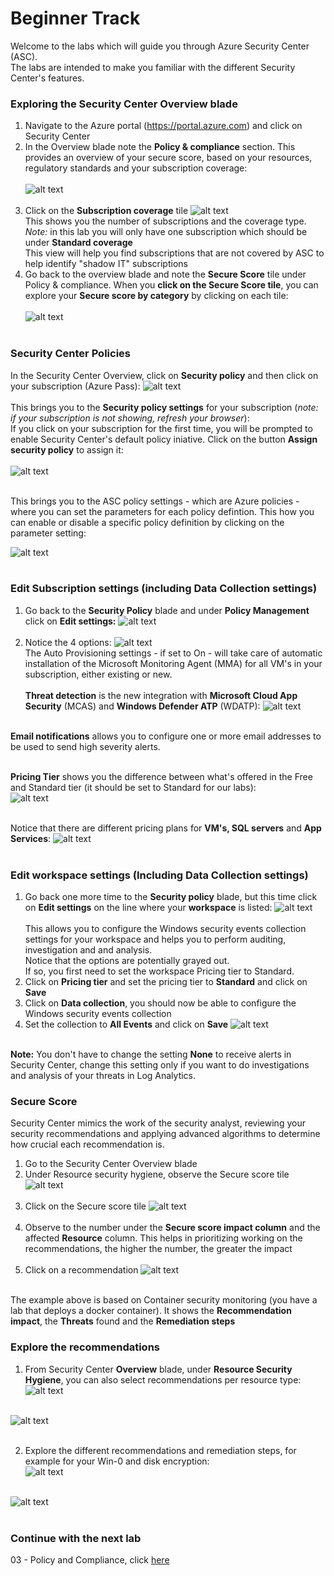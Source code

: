 # Beginner Track
Welcome to the labs which will guide you through Azure Security Center (ASC). <br>
The labs are intended to make you familiar with the different Security Center's features. <br>

### Exploring the Security Center Overview blade
1. Navigate to the Azure portal (https://portal.azure.com) and click on Security Center
2. In the Overview blade note the **Policy & compliance** section. This provides an overview of your secure score, based on your resources, regulatory standards and your subscription coverage: <br><br>
   ![alt text](https://raw.githubusercontent.com/tianderturpijn/Azure-Security-Center/master/Labs/02%20-%20Beginner%20Track/Screenshots/policy_compliancy_tile.png
)<br><br>
3. Click on the **Subscription coverage** tile
   ![alt text](https://raw.githubusercontent.com/tianderturpijn/Azure-Security-Center/master/Labs/02%20-%20Beginner%20Track/Screenshots/subscription_coverage.png
)<br>
This shows you the number of subscriptions and the coverage type.<br>
*Note:* in this lab you will only have one subscription which should be under **Standard coverage** <br>
   This view will help you find subscriptions that are not covered by ASC to help identify "shadow IT" subscriptions <br>
4. Go back to the overview blade and note the **Secure Score** tile under Policy & compliance. When you **click on the Secure Score tile**, you can explore your **Secure score by category** by clicking on each tile:<br><br>
![alt text](https://raw.githubusercontent.com/tianderturpijn/Azure-Security-Center/master/Labs/02%20-%20Beginner%20Track/Screenshots/secure_score_dashboard.png
)<br><br>

### Security Center Policies
In the Security Center Overview, click on **Security policy** and then click on your subscription (Azure Pass):
![alt text](https://raw.githubusercontent.com/tianderturpijn/Azure-Security-Center/master/Labs/02%20-%20Beginner%20Track/Screenshots/policy_setting1.png
)<br><br>
This brings you to the **Security policy settings** for your subscription (*note: if your subscription is not showing, refresh your browser*):  <br>
If you click on your subscription for the first time, you will be prompted to enable Security Center's default policy iniative. Click on the button **Assign security policy** to assign it: <br><br>
![alt text](https://raw.githubusercontent.com/tianderturpijn/Azure-Security-Center/master/Labs/02%20-%20Beginner%20Track/Screenshots/security_policy_enable.png
)<br><br>

This brings you to the ASC policy settings - which are Azure policies - where you can set the parameters for each policy defintion. This how you can enable or disable a specific policy definition by clicking on the parameter setting:

![alt text](https://raw.githubusercontent.com/tianderturpijn/Azure-Security-Center/master/Labs/02%20-%20Beginner%20Track/Screenshots/policy_settings_parameters.png
)<br><br>


### Edit Subscription settings (including Data Collection settings)
1. Go back to the **Security Policy** blade and under **Policy Management** click on **Edit settings:**
![alt text](https://raw.githubusercontent.com/tianderturpijn/Azure-Security-Center/master/Labs/02%20-%20Beginner%20Track/Screenshots/subscription_settings.png
)<br><br>
2. Notice the 4 options:
![alt text](https://raw.githubusercontent.com/tianderturpijn/Azure-Security-Center/master/Labs/02%20-%20Beginner%20Track/Screenshots/policy_setting3.png
)<br>
The Auto Provisioning settings - if set to On - will take care of automatic installation of the Microsoft Monitoring Agent (MMA) for all VM's in your subscription, either existing or new.<br><br>
**Threat detection** is the new integration with **Microsoft Cloud App Security** (MCAS) and **Windows Defender ATP** (WDATP):
![alt text](https://raw.githubusercontent.com/tianderturpijn/Azure-Security-Center/master/Labs/02%20-%20Beginner%20Track/Screenshots/policy_setting4.png
)<br><br>

**Email notifications** allows you to configure one or more email addresses to be used to send high severity alerts.<br><br>

**Pricing Tier** shows you the difference between what's offered in the Free and Standard tier (it should be set to Standard for our labs):<br>
![alt text](https://raw.githubusercontent.com/tianderturpijn/Azure-Security-Center/master/Labs/02%20-%20Beginner%20Track/Screenshots/policy_setting5.png
)<br><br>

Notice that there are different pricing plans for **VM's, SQL servers** and **App Services**:
![alt text](https://raw.githubusercontent.com/tianderturpijn/Azure-Security-Center/master/Labs/02%20-%20Beginner%20Track/Screenshots/policy_setting6.png
)<br><br>

### Edit workspace settings (Including Data Collection settings)
1. Go back one more time to the **Security policy** blade, but this time click on **Edit settings** on the line where your **workspace** is listed:
![alt text](https://raw.githubusercontent.com/tianderturpijn/Azure-Security-Center/master/Labs/02%20-%20Beginner%20Track/Screenshots/policy_setting7.png
)<br><br>
This allows you to configure the Windows security events collection settings for your workspace and helps you to perform auditing, investigation and and analysis.<br>
Notice that the options are potentially grayed out.<br>
If so, you first need to set the workspace Pricing tier to Standard.
2. Click on **Pricing tier** and set the pricing tier to **Standard** and click on **Save**
3. Click on **Data collection**, you should now be able to configure the Windows security events collection
4. Set the collection to **All Events** and click on **Save**
![alt text](https://raw.githubusercontent.com/tianderturpijn/Azure-Security-Center/master/Labs/02%20-%20Beginner%20Track/Screenshots/policy_setting8.png
)<br><br>

**Note:**
You don't have to change the setting **None** to receive alerts in Security Center, change this setting only if you want to do investigations and analysis of your threats in Log Analytics.

### Secure Score
Security Center mimics the work of the security analyst, reviewing your security recommendations and applying advanced algorithms to determine how crucial each recommendation is.

1. Go to the Security Center Overview blade
2. Under Resource security hygiene, observe the Secure score tile
![alt text](https://raw.githubusercontent.com/tianderturpijn/Azure-Security-Center/master/Labs/02%20-%20Beginner%20Track/Screenshots/secure_score1.png
)<br><br>
3. Click on the Secure score tile
![alt text](https://raw.githubusercontent.com/tianderturpijn/Azure-Security-Center/master/Labs/02%20-%20Beginner%20Track/Screenshots/secure_score2.png
)<br><br>
4. Observe to the number under the **Secure score impact column** and the affected **Resource** column. This helps in prioritizing working on the recommendations, the higher the number, the greater the impact <br><br>
5. Click on a recommendation
![alt text](https://raw.githubusercontent.com/tianderturpijn/Azure-Security-Center/master/Labs/02%20-%20Beginner%20Track/Screenshots/secure_score3.png
)<br><br>

The example above is based on Container security monitoring (you have a lab that deploys a docker container). It shows the **Recommendation impact**, the **Threats** found and the **Remediation steps**

### Explore the recommendations
1. From Security Center **Overview** blade, under **Resource Security Hygiene**, you can also select recommendations per resource type: <br>
![alt text](https://raw.githubusercontent.com/tianderturpijn/Azure-Security-Center/master/Labs/02%20-%20Beginner%20Track/Screenshots/recommendations.png
)<br><br>

![alt text](https://raw.githubusercontent.com/tianderturpijn/Azure-Security-Center/master/Labs/02%20-%20Beginner%20Track/Screenshots/recommendations2.png
)<br><br>

2. Explore the different recommendations and remediation steps, for example for your Win-0 and disk encryption:<br>
![alt text](https://raw.githubusercontent.com/tianderturpijn/Azure-Security-Center/master/Labs/02%20-%20Beginner%20Track/Screenshots/apply_diskencryption.png
)<br><br>

![alt text](https://raw.githubusercontent.com/tianderturpijn/Azure-Security-Center/master/Labs/02%20-%20Beginner%20Track/Screenshots/apply_diskencryption2.png
)<br><br>

### Continue with the next lab
03 - Policy and Compliance, click <a href="https://github.com/tianderturpijn/Azure-Security-Center/tree/master/Labs/03%20-%20Policy%20and%20Compliance" target="_blank">here</a>
